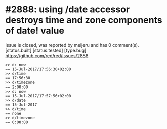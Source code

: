 
#2888: using /date accessor destroys time and zone components of date! value
================================================================================
Issue is closed, was reported by meijeru and has 0 comment(s).
[status.built] [status.tested] [type.bug]
<https://github.com/red/red/issues/2888>

```
>> d: now
== 15-Jul-2017/17:56:30+02:00
>> d/time
== 17:56:30
>> d/timezone
== 2:00:00
>> d: now
== 15-Jul-2017/17:57:56+02:00
>> d/date
== 15-Jul-2017
>> d/time
== none
>> d/timezone
== 0:00:00
```



